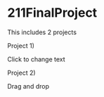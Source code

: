 # 211FinalProject

This includes 2 projects

Project 1)

Click to change text

Project 2)

Drag and drop
